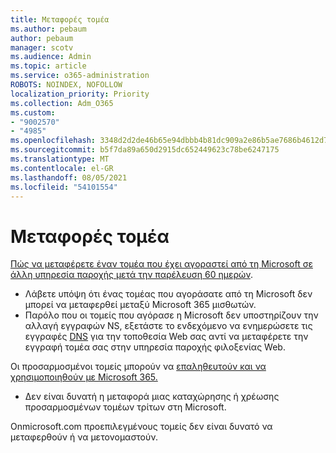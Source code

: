 ```yaml
---
title: Μεταφορές τομέα
ms.author: pebaum
author: pebaum
manager: scotv
ms.audience: Admin
ms.topic: article
ms.service: o365-administration
ROBOTS: NOINDEX, NOFOLLOW
localization_priority: Priority
ms.collection: Adm_O365
ms.custom:
- "9002570"
- "4985"
ms.openlocfilehash: 3348d2d2de46b65e94dbbb4b81dc909a2e86b5ae7686b4612d7b1364e7d76a5b
ms.sourcegitcommit: b5f7da89a650d2915dc652449623c78be6247175
ms.translationtype: MT
ms.contentlocale: el-GR
ms.lasthandoff: 08/05/2021
ms.locfileid: "54101554"
---
```

# <a name="domain-transfers"></a>Μεταφορές τομέα

[Πώς να μεταφέρετε έναν τομέα που έχει αγοραστεί από τη Microsoft σε άλλη υπηρεσία παροχής μετά την παρέλευση 60 ημερών](https://docs.microsoft.com/microsoft-365/admin/get-help-with-domains/transfer-a-domain-from-microsoft-to-another-host).

- Λάβετε υπόψη ότι ένας τομέας που αγοράσατε από τη Microsoft δεν μπορεί να μεταφερθεί μεταξύ Microsoft 365 μισθωτών.
- Παρόλο που οι τομείς που αγόρασε η Microsoft δεν υποστηρίζουν την αλλαγή εγγραφών NS, εξετάστε το ενδεχόμενο να ενημερώσετε τις εγγραφές [DNS](https://docs.microsoft.com/microsoft-365/admin/dns/update-dns-records-to-retain-current-hosting-provider?view=o365-worldwide) για την τοποθεσία Web σας αντί να μεταφέρετε την εγγραφή τομέα σας στην υπηρεσία παροχής φιλοξενίας Web.

Οι προσαρμοσμένοι τομείς μπορούν να [επαληθευτούν και να χρησιμοποιηθούν με Microsoft 365.](https://docs.microsoft.com/microsoft-365/admin/setup/add-domain?view=o365-worldwide)

- Δεν είναι δυνατή η μεταφορά μιας καταχώρησης ή χρέωσης προσαρμοσμένων τομέων τρίτων στη Microsoft.

Onmicrosoft.com προεπιλεγμένους τομείς δεν είναι δυνατό να μεταφερθούν ή να μετονομαστούν.
